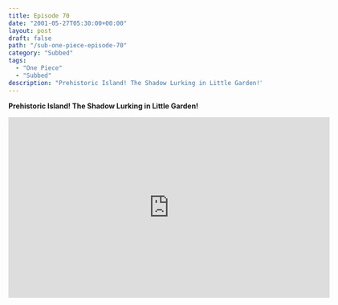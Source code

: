```yaml
---
title: Episode 70
date: "2001-05-27T05:30:00+00:00"
layout: post
draft: false
path: "/sub-one-piece-episode-70"
category: "Subbed"
tags:
  - "One Piece"
  - "Subbed"
description: "Prehistoric Island! The Shadow Lurking in Little Garden!"
---
```


**Prehistoric Island! The Shadow Lurking in Little Garden!**

<iframe width="640" height="360" src="https://www.rapidvideo.com/e/FX3C2FI1KL" frameborder="0" marginwidth=0 marginheight=0 scrolling=no allowfullscreen></iframe>

